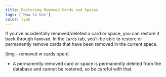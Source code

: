 ```yaml
---
title: Restoring Removed Cards and Spaces
tags: ['How to Use']
color: cyan
---
```


If you've accidentally removed/deleted a card or space, you can restore it back through `Removed`. In the `Cards` tab, you'll be able to restore or permanently remove cards that have been removed in the current space.

[img - removed w cards open]

- A permanently removed card or space is permanently deleted from the database and cannot be restored, so be careful with that.